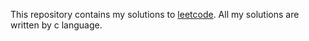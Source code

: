 This repository contains my solutions to [leetcode](https://leetcode.com/).
All my solutions are written by c language.